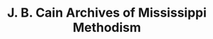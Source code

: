 ---
layout: repo
title: "J. B. Cain Archives of Mississippi Methodism"
id: 23923
permalink: repos/23923/
---
